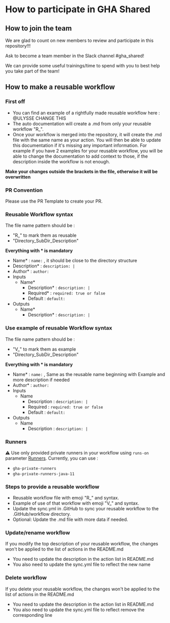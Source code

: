 # How to participate in GHA Shared
## How to join the team

We are glad to count on new members to review and participate in this repository!!!

Ask to become a team member in the Slack channel #gha_shared!

We can provide some useful trainings/time to spend with you to best help you take part of the team!
## How to make a reusable workflow
### First off
- You can find an example of a rightfully made reusable workflow here : @ULYSSE CHANGE THIS
- The auto documentation will create a .md from only your reusable workflow "R_".
- Once your workflow is merged into the repository, it will create the .md file with the same name as your action.
  You will then be able to update this documentation if it's missing any important information.
  For example if you have 2 examples for your reusable workflow, you will be able to change the documentation to add context to those, if the description inside the workflow is not enough.

**Make your changes outside the brackets in the file, otherwise it will be overwritten**


### PR Convention

Please use the PR Template to create your PR.


### Reusable Workflow syntax

The file name pattern should be :
- "R_" to mark them as reusable
- "Directory_SubDir_Description"

**Everything with * is mandatory**
- Name* : `name:` , it should be close to the directory structure
- Description* : `description: |`
- Author* : `author:`
- Inputs
  - Name*
    - Description* : `description: |`
    - Required* : `required: true or false`
    - Default : `default:`
- Outputs
  - Name*
    - Description* : `description: |`

### Use example of reusable Workflow syntax

The file name pattern should be :
- "V_" to mark them as example
- "Directory_SubDir_Description"

**Everything with  * is mandatory**
- Name* : `name:` , Same as the reusable name beginning with Example and more description if needed
- Author* : `author:`
- Inputs
  - Name
    - Description : `description: |`
    - Required : `required: true or false`
    - Default : `default:`
- Outputs
  - Name
    - Description : `description: |`

### Runners

⚠️ Use only provided private runners in your workflow using `runs-on` parameter [Runners](https://docs.github.com/en/actions/using-workflows/workflow-syntax-for-github-actions#jobsjob_idruns-on). Currently, you can use :

- `gha-private-runners`
- `gha-private-runners-java-11`

### Steps to provide a reusable workflow
- Reusable workflow file with emoji "R_" and syntax.
- Example of use of that workflow with emoji "V_" and syntax.
- Update the sync.yml in .GitHub to sync your reusable workflow to the .GitHub/workflow directory.
- Optional: Update the .md file with more data if needed.


### Update/rename workflow
If you modify the top description of your reusable workflow, the changes won't be applied to the list of actions in the README.md
- You need to update the description in the action list in README.md
- You also need to update the sync.yml file to reflect the new name

### Delete workflow
If you delete your reusable workflow, the changes won't be applied to the list of actions in the README.md
- You need to update the description in the action list in README.md
- You also need to update the sync.yml file to reflect remove the corresponding line
